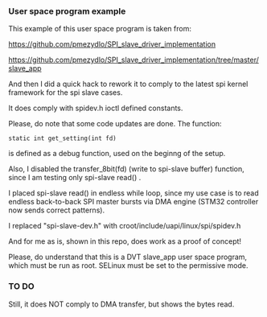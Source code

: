 ### User space program example

This example of this user space program is taken from:

https://github.com/pmezydlo/SPI_slave_driver_implementation

https://github.com/pmezydlo/SPI_slave_driver_implementation/tree/master/slave_app

And then I did a quick hack to rework it to comply to the latest spi
kernel framework for the spi slave cases.

It does comply with spidev.h ioctl defined constants.

Please, do note that some code updates are done. The function:

	static int get_setting(int fd)

is defined as a debug function, used on the beginng of the setup.

Also, I disabled the transfer_8bit(fd) (write to spi-slave buffer)
function, since I am testing only spi-slave read() .

I placed spi-slave read() in endless while loop, since my use case is
to read endless back-to-back SPI master bursts via DMA engine (STM32
controller now sends correct patterns).

I replaced "spi-slave-dev.h" with croot/include/uapi/linux/spi/spidev.h

And for me as is, shown in this repo, does work as a proof of concept!

Please, do understand that this is a DVT slave_app user space program,
which must be run as root. SELinux must be set to the permissive mode.

### TO DO

Still, it does NOT comply to DMA transfer, but shows the bytes read.
